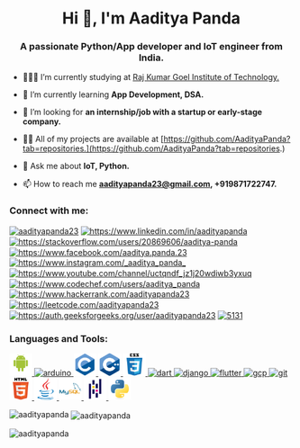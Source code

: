 <h1 align="center">Hi 👋, I'm Aaditya Panda</h1>
<h3 align="center">A passionate Python/App developer and IoT engineer from India.</h3>

- 🧑🏽‍🎓 I’m currently studying at [Raj Kumar Goel Institute of Technology.](https://rkgit.edu.in)

- 🌱 I’m currently learning **App Development, DSA.**

- 🤝 I’m looking for **an internship/job with a startup or early-stage company.**

- 👨‍💻 All of my projects are available at [https://github.com/AadityaPanda?tab=repositories.](https://github.com/AadityaPanda?tab=repositories.)

- 💬 Ask me about **IoT, Python.**

- 📫 How to reach me **aadityapanda23@gmail.com, +919871722747.**

<h3 align="left">Connect with me:</h3>
<p align="left">
<a href="https://twitter.com/aadityapanda23" target="blank"><img align="center" src="https://raw.githubusercontent.com/rahuldkjain/github-profile-readme-generator/master/src/images/icons/Social/twitter.svg" alt="aadityapanda23" height="30" width="40" /></a>
<a href="https://linkedin.com/in/https://www.linkedin.com/in/aadityapanda" target="blank"><img align="center" src="https://raw.githubusercontent.com/rahuldkjain/github-profile-readme-generator/master/src/images/icons/Social/linked-in-alt.svg" alt="https://www.linkedin.com/in/aadityapanda" height="30" width="40" /></a>
<a href="https://stackoverflow.com/users/https://stackoverflow.com/users/20869606/aaditya-panda" target="blank"><img align="center" src="https://raw.githubusercontent.com/rahuldkjain/github-profile-readme-generator/master/src/images/icons/Social/stack-overflow.svg" alt="https://stackoverflow.com/users/20869606/aaditya-panda" height="30" width="40" /></a>
<a href="https://fb.com/https://www.facebook.com/aaditya.panda.23" target="blank"><img align="center" src="https://raw.githubusercontent.com/rahuldkjain/github-profile-readme-generator/master/src/images/icons/Social/facebook.svg" alt="https://www.facebook.com/aaditya.panda.23" height="30" width="40" /></a>
<a href="https://instagram.com/https://www.instagram.com/_aaditya_panda_" target="blank"><img align="center" src="https://raw.githubusercontent.com/rahuldkjain/github-profile-readme-generator/master/src/images/icons/Social/instagram.svg" alt="https://www.instagram.com/_aaditya_panda_" height="30" width="40" /></a>
<a href="https://www.youtube.com/c/https://www.youtube.com/channel/uctqndf_jz1j20wdiwb3yxuq" target="blank"><img align="center" src="https://raw.githubusercontent.com/rahuldkjain/github-profile-readme-generator/master/src/images/icons/Social/youtube.svg" alt="https://www.youtube.com/channel/uctqndf_jz1j20wdiwb3yxuq" height="30" width="40" /></a>
<a href="https://www.codechef.com/users/https://www.codechef.com/users/aaditya_panda" target="blank"><img align="center" src="https://cdn.jsdelivr.net/npm/simple-icons@3.1.0/icons/codechef.svg" alt="https://www.codechef.com/users/aaditya_panda" height="30" width="40" /></a>
<a href="https://www.hackerrank.com/https://www.hackerrank.com/aadityapanda23" target="blank"><img align="center" src="https://raw.githubusercontent.com/rahuldkjain/github-profile-readme-generator/master/src/images/icons/Social/hackerrank.svg" alt="https://www.hackerrank.com/aadityapanda23" height="30" width="40" /></a>
<a href="https://www.leetcode.com/https://leetcode.com/aadityapanda23" target="blank"><img align="center" src="https://raw.githubusercontent.com/rahuldkjain/github-profile-readme-generator/master/src/images/icons/Social/leet-code.svg" alt="https://leetcode.com/aadityapanda23" height="30" width="40" /></a>
<a href="https://auth.geeksforgeeks.org/user/https://auth.geeksforgeeks.org/user/aadityapanda23" target="blank"><img align="center" src="https://raw.githubusercontent.com/rahuldkjain/github-profile-readme-generator/master/src/images/icons/Social/geeks-for-geeks.svg" alt="https://auth.geeksforgeeks.org/user/aadityapanda23" height="30" width="40" /></a>
<a href="https://discord.gg/5131" target="blank"><img align="center" src="https://raw.githubusercontent.com/rahuldkjain/github-profile-readme-generator/master/src/images/icons/Social/discord.svg" alt="5131" height="30" width="40" /></a>
</p>

<h3 align="left">Languages and Tools:</h3>
<p align="left"> <a href="https://developer.android.com" target="_blank" rel="noreferrer"> <img src="https://raw.githubusercontent.com/devicons/devicon/master/icons/android/android-original-wordmark.svg" alt="android" width="40" height="40"/> </a> <a href="https://www.arduino.cc/" target="_blank" rel="noreferrer"> <img src="https://cdn.worldvectorlogo.com/logos/arduino-1.svg" alt="arduino" width="40" height="40"/> </a> <a href="https://www.cprogramming.com/" target="_blank" rel="noreferrer"> <img src="https://raw.githubusercontent.com/devicons/devicon/master/icons/c/c-original.svg" alt="c" width="40" height="40"/> </a> <a href="https://www.w3schools.com/cpp/" target="_blank" rel="noreferrer"> <img src="https://raw.githubusercontent.com/devicons/devicon/master/icons/cplusplus/cplusplus-original.svg" alt="cplusplus" width="40" height="40"/> </a> <a href="https://www.w3schools.com/css/" target="_blank" rel="noreferrer"> <img src="https://raw.githubusercontent.com/devicons/devicon/master/icons/css3/css3-original-wordmark.svg" alt="css3" width="40" height="40"/> </a> <a href="https://dart.dev" target="_blank" rel="noreferrer"> <img src="https://www.vectorlogo.zone/logos/dartlang/dartlang-icon.svg" alt="dart" width="40" height="40"/> </a> <a href="https://www.djangoproject.com/" target="_blank" rel="noreferrer"> <img src="https://cdn.worldvectorlogo.com/logos/django.svg" alt="django" width="40" height="40"/> </a> <a href="https://flutter.dev" target="_blank" rel="noreferrer"> <img src="https://www.vectorlogo.zone/logos/flutterio/flutterio-icon.svg" alt="flutter" width="40" height="40"/> </a> <a href="https://cloud.google.com" target="_blank" rel="noreferrer"> <img src="https://www.vectorlogo.zone/logos/google_cloud/google_cloud-icon.svg" alt="gcp" width="40" height="40"/> </a> <a href="https://git-scm.com/" target="_blank" rel="noreferrer"> <img src="https://www.vectorlogo.zone/logos/git-scm/git-scm-icon.svg" alt="git" width="40" height="40"/> </a> <a href="https://www.w3.org/html/" target="_blank" rel="noreferrer"> <img src="https://raw.githubusercontent.com/devicons/devicon/master/icons/html5/html5-original-wordmark.svg" alt="html5" width="40" height="40"/> </a> <a href="https://www.java.com" target="_blank" rel="noreferrer"> <img src="https://raw.githubusercontent.com/devicons/devicon/master/icons/java/java-original.svg" alt="java" width="40" height="40"/> </a> <a href="https://www.mysql.com/" target="_blank" rel="noreferrer"> <img src="https://raw.githubusercontent.com/devicons/devicon/master/icons/mysql/mysql-original-wordmark.svg" alt="mysql" width="40" height="40"/> </a> <a href="https://pandas.pydata.org/" target="_blank" rel="noreferrer"> <img src="https://raw.githubusercontent.com/devicons/devicon/2ae2a900d2f041da66e950e4d48052658d850630/icons/pandas/pandas-original.svg" alt="pandas" width="40" height="40"/> </a> <a href="https://www.python.org" target="_blank" rel="noreferrer"> <img src="https://raw.githubusercontent.com/devicons/devicon/master/icons/python/python-original.svg" alt="python" width="40" height="40"/> </a> </p>

<p><img align="left" src="https://github-readme-stats.vercel.app/api/top-langs?username=aadityapanda&show_icons=true&locale=en&layout=compact" alt="aadityapanda" /></p>

<p>&nbsp;<img align="center" src="https://github-readme-stats.vercel.app/api?username=aadityapanda&show_icons=true&locale=en" alt="aadityapanda" /></p>

<p><img align="center" src="https://github-readme-streak-stats.herokuapp.com/?user=aadityapanda&" alt="aadityapanda" /></p>

